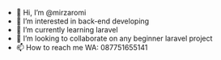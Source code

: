 - 👋 Hi, I’m @mirzaromi
- 👀 I’m interested in back-end developing
- 🌱 I’m currently learning laravel
- 💞️ I’m looking to collaborate on any beginner laravel project
- 📫 How to reach me WA: 087751655141

<!---
mirzaromi/mirzaromi is a ✨ special ✨ repository because its `README.md` (this file) appears on your GitHub profile.
You can click the Preview link to take a look at your changes.
--->

